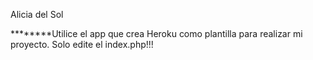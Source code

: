 Alicia del Sol

********Utilice el app que crea Heroku como plantilla para realizar mi proyecto. Solo edite el index.php!!!
